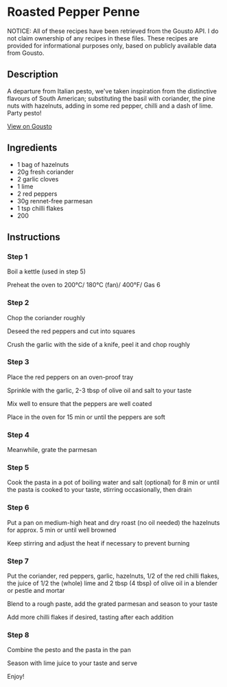 # Roasted Pepper Penne

NOTICE: All of these recipes have been retrieved from the Gousto API. I do not claim ownership of any recipes in these files. These recipes are provided for informational purposes only, based on publicly available data from Gousto.

## Description

A departure from Italian pesto, we've taken inspiration from the distinctive flavours of South American; substituting the basil with coriander, the pine nuts with hazelnuts, adding in some red pepper, chilli and a dash of lime. Party pesto!

[View on Gousto](https://www.gousto.co.uk/recipes/cookbook/roasted-pepper-penne)

## Ingredients

- 1 bag of hazelnuts
- 20g fresh coriander
- 2 garlic cloves
- 1 lime
- 2 red peppers
- 30g rennet-free parmesan
- 1 tsp chilli flakes
- 200

## Instructions

### Step 1

Boil a kettle (used in step 5)


Preheat the oven to 200&deg;C/ 180&deg;C (fan)/ 400&deg;F/ Gas 6

### Step 2

Chop the coriander roughly


Deseed the red peppers and cut into squares


Crush the garlic with the side of a knife, peel it and chop roughly

### Step 3

Place the red peppers on an oven-proof tray


Sprinkle with the garlic, 2-3 tbsp of olive oil and salt to your taste


Mix well to ensure that the peppers are well coated


Place in the oven for 15 min or until the peppers are soft

### Step 4

Meanwhile, grate the parmesan

### Step 5

Cook the pasta in a pot of boiling water and salt (optional) for 8 min or until the pasta is cooked to your taste, stirring occasionally, then drain

### Step 6

Put a pan on medium-high heat and dry roast (no oil needed) the hazelnuts for approx. 5 min or until well browned


Keep stirring and adjust the heat if necessary to prevent burning

### Step 7

Put the coriander, red peppers, garlic, hazelnuts, 1/2 of the red chilli flakes, the juice of 1/2 the <span class="text-danger">(whole)</span> lime and 2 tbsp <span class="text-danger">(4 tbsp)</span> of olive oil in a blender or pestle and mortar


Blend to a rough paste, add the grated parmesan and season to your taste


Add more chilli flakes if desired, tasting after each addition

### Step 8

Combine the pesto and the pasta in the pan


Season with lime juice to your taste and serve


Enjoy!

